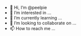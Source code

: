 - 👋 Hi, I’m @peelpie
- 👀 I’m interested in ...
- 🌱 I’m currently learning ...
- 💞️ I’m looking to collaborate on ...
- 📫 How to reach me ...

<!---
peelpie/peelpie is a ✨ special ✨ repository because its `README.md` (this file) appears on your GitHub profile.
You can click the Preview link to take a look at your changes.
--->
